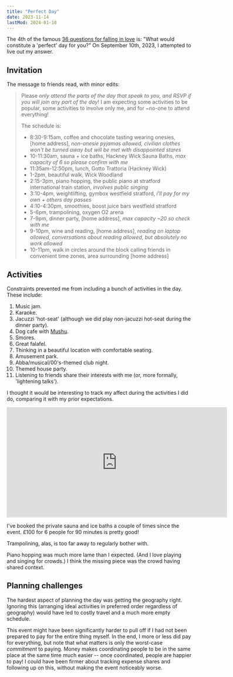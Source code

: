 ```yaml
---
title: "Perfect Day"
date: 2023-11-14
lastMod: 2024-01-18
---
```


The 4th of the famous [36 questions for falling in love](https://www.nytimes.com/2015/01/09/style/no-37-big-wedding-or-small.html) is: "What would constitute a 'perfect' day for you?" On September 10th, 2023, I attempted to live out my answer.

## Invitation

The message to friends read, with minor edits:

> Please *only attend the parts of the day that speak to you, and RSVP if you will join _any_ part of the day*! I am expecting some activities to be popular, some activities to involve only me, and for ~no-one to attend everything!
> 
> The schedule is:
> 
> - 8:30-9:15am, coffee and chocolate tasting wearing onesies, [home address], *non-onesie pyjamas allowed, civilian clothes won't be turned away but will be met with disappointed stares*
> - 10-11:30am, sauna + ice baths, Hackney Wick Sauna Baths, *max capacity of 6 so please confirm with me*
> - 11:35am-12:50pm, lunch, Gotto Trattoria (Hackney Wick)
> - 1-2pm, beautiful walk, Wick Woodland
> - 2:15-3pm, piano hopping, the public piano at stratford international train station, *involves public singing*
> - 3:10-4pm, weightlifting, gymbox westfield stratford, *i'll pay for my own + others day passes*
> - 4:10-4:30pm, smoothies, boost juice bars westfield stratford
> - 5-6pm, trampolining, oxygen O2 arena
> - 7-9pm, dinner party, [home address], *max capacity ~20 so check with me*
> - 9-10pm, wine and reading, [home address], *reading on laptop allowed, conversations about reading allowed, but absolutely no work allowed*
> - 10-11pm, walk in circles around the block calling friends in convenient time zones, area surrounding [home address]

## Activities

Constraints prevented me from including a bunch of activities in the day. These include:

1. Music jam.
2. Karaoke.
3. Jacuzzi 'hot-seat' (although we did play non-jacuzzi hot-seat during the dinner party).
4. Dog cafe with [Mushu](https://www.instagram.com/its_mr.mushu/).
5. Smores.
6. Great falafel.
7. Thinking in a beautiful location with comfortable seating.
8. Amusement park.
9. Abba/musical/00's-themed club night.
10. Themed house party.
11. Listening to friends share their interests with me (or, more formally, 'lightening talks').

I thought it would be interesting to track my affect during the activities I did do, comparing it with my prior expectations.

<iframe src="https://manifold.markets/embed/JoelBecker/which-perfect-day-activity-will-be" title="Which “perfect day” activity will be my favourite?" frameborder="0" width="600" height="300"></iframe>

I've booked the private sauna and ice baths a couple of times since the event. £100 for 6 people for 90 minutes is pretty good!

Trampolining, alas, is too far away to regularly bother with.

Piano hopping was much more lame than I expected. (And I love playing and singing for crowds.) I think the missing piece was the crowd having shared context.

## Planning challenges

The hardest aspect of planning the day was getting the geography right. Ignoring this (arranging ideal activities in preferred order regardless of geography) would have led to costly travel and a much more empty schedule.

This event might have been significantly harder to pull off if I had not been prepared to pay for the entire thing myself. In the end, I more or less did pay for everything, but note that what matters is only the worst-case _commitment_ to paying. Money makes coordinating people to be in the same place at the same time much easier -- once coordinated, people are happier to pay! I could have been firmer about tracking expense shares and following up on this, without making the event noticeably worse.